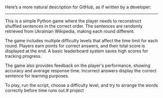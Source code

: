 Here’s a more natural description for GitHub, as if written by a developer:  

---  

This is a simple Python game where the player needs to reconstruct shuffled sentences in the correct order. The sentences are randomly retrieved from Ukrainian Wikipedia, making each round different.  

The game includes multiple difficulty levels that affect the time limit for each round. Players earn points for correct answers, and their total score is displayed at the end. A basic leaderboard system saves high scores for tracking progress.  

The game also provides feedback on the player's performance, showing accuracy and average response time. Incorrect answers display the correct sentence for learning purposes.  

To play, run the script, choose a difficulty level, and try to arrange the words correctly before time runs out.# project
